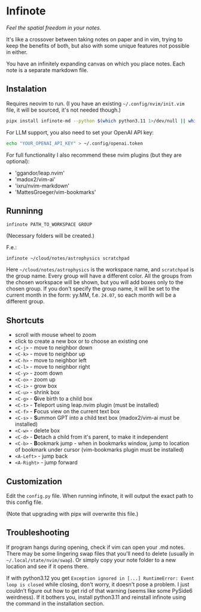 # Infinote

*Feel the spatial freedom in your notes.*

It's like a crossover between taking notes on paper and in vim, trying to keep the benefits of both, but also with some unique features not possible in either.

You have an infinitely expanding canvas on which you place notes. Each note is a separate markdown file.

## Instalation

Requires neovim to run. (I you have an existing `~/.config/nvim/init.vim` file, it will be sourced, it's not needed though.)

```bash
pipx install infinote-md --python $(which python3.11 1>/dev/null || which python3)
```

For LLM support, you also need to set your OpenAI API key:
```bash
echo "YOUR_OPENAI_API_KEY" > ~/.config/openai.token
```

For full functionality I also recommend these nvim plugins (but they are optional):
- 'ggandor/leap.nvim'
- 'madox2/vim-ai'
- 'ixru/nvim-markdown'
- 'MattesGroeger/vim-bookmarks'

## Runninng

```
infinote PATH_TO_WORKSPACE GROUP
```

(Necessary folders will be created.)

F.e.:
```
infinote ~/cloud/notes/astrophysics scratchpad
```

Here `~/cloud/notes/astrophysics` is the workspace name, and `scratchpad` is the group name. Every group will have a different color. All the groups from the chosen workspace will be shown, but you will add boxes only to the chosen group. If you don't specify the group name, it will be set to the current month in the form: yy.MM, f.e. `24.07`, so each month will be a different group.

## Shortcuts
- scroll with mouse wheel to zoom
- click to create a new box or to choose an existing one
- `<C-j>` - move to neighbor down
- `<C-k>` - move to neighbor up
- `<C-h>` - move to neighbor left
- `<C-l>` - move to neighbor right
- `<C-y>` - zoom down
- `<C-o>` - zoom up
- `<C-i>` - grow box
- `<C-u>` - shrink box
- `<C-g>` - **G**ive birth to a child box
- `<C-t>` - **T**eleport using leap.nvim plugin (must be installed)
- `<C-f>` - **F**ocus view on the current text box
- `<C-s>` - **S**ummon GPT into a child text box (madox2/vim-ai must be installed)
- `<C-w>` - delete box
- `<C-d>` - **D**etach a child from it's parent, to make it independent
- `<C-b>` - **B**ookmark jump - when in bookmarks window, jump to location of bookmark under cursor (vim-bookmarks plugin must be installed)
- `<A-Left>` - jump back
- `<A-Right>` - jump forward

## Customization

Edit the `config.py` file. When running infinote, it will output the exact path to this config file.

(Note that upgrading with pipx will overwrite this file.)

## Troubleshooting

If program hangs during opening, check if vim can open your .md notes. There may be some lingering swap files that you'll need to delete (usually in `~/.local/state/nvim/swap`). Or simply copy your note folder to a new location and see if it opens there.

If with python3.12 you get `Exception ignored in [...] RuntimeError: Event loop is closed` while closing, don't worry, it doesn't pose a problem. I just couldn't figure out how to get rid of that warning (seems like some PySide6 weirdness). If it bothers you, install python3.11 and reinstall infinote using the command in the installation section.